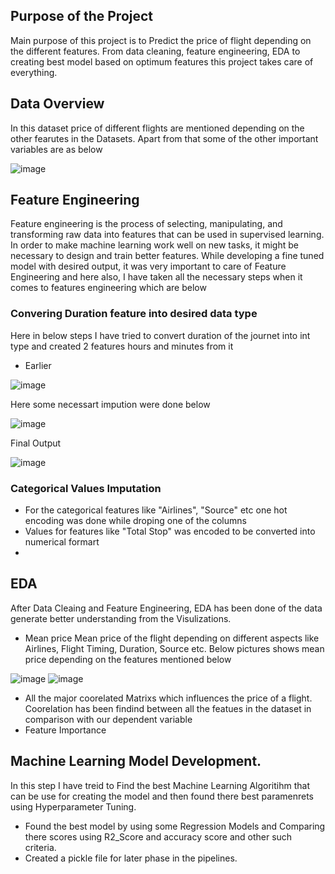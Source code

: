 ## Purpose of the Project
Main purpose of this project is to Predict the price of flight depending on the different features. From data cleaning, feature engineering, EDA to creating best model based on optimum features this project takes care of everything.
## Data Overview
In this dataset price of different flights are mentioned depending on the other fearutes in the Datasets. Apart from that some of the other important variables are as below


![image](https://user-images.githubusercontent.com/66120808/213873435-11f5f9e9-ba9f-40d7-aad1-bf419063b93f.png)

## Feature Engineering
Feature engineering is the process of selecting, manipulating, and transforming raw data into features that can be used in supervised learning. In order to make machine learning work well on new tasks, it might be necessary to design and train better features. While developing a fine tuned model with desired output, it was very important to care of Feature Engineering and here also, I have taken all the necessary steps when it comes to features engineering which are below

### Convering Duration feature into desired data type
Here in below steps I have tried to convert duration of the journet into int type and created 2 features hours and minutes from it

- Earlier

![image](https://user-images.githubusercontent.com/66120808/213873892-6d230b2e-adcc-4b44-a42c-7b8bfbddd4e6.png)

Here some necessart impution were done below

![image](https://user-images.githubusercontent.com/66120808/213873924-d8f79656-5e41-4d8a-b46e-e8c52d2b40b2.png)

Final Output

![image](https://user-images.githubusercontent.com/66120808/213873936-ba429d29-7259-44ff-8a50-793e80e997f4.png)

### Categorical Values Imputation
- For the categorical features like "Airlines", "Source" etc one hot encoding was done while droping one of the columns
- Values for features like "Total Stop" was encoded to be converted into numerical formart
- 
## EDA
After Data Cleaing and Feature Engineering, EDA has been done of the data generate better understanding from the Visulizations.

- Mean price
  Mean price of the flight depending on different aspects like Airlines, Flight Timing, Duration, Source etc. Below pictures shows mean price depending on the features   mentioned below

![image](https://user-images.githubusercontent.com/66120808/213874295-400f4280-683c-492a-8779-e9786f923a30.png)
![image](https://user-images.githubusercontent.com/66120808/213874307-d6818677-8901-4d22-8e05-9dce451c5ff1.png)

- All the major coorelated Matrixs which influences the price of a flight.
  Coorelation has been findind between all the featues in the dataset in comparison with our dependent variable
- Feature Importance
## Machine Learning Model Development.
In this step I have treid to Find the best Machine Learning Algoritihm that can be use for creating the model and then found there best paramenrets using Hyperparameter Tuning.
- Found the best model by using some Regression Models and Comparing there scores using R2_Score and accuracy score and other such criteria.
- Created a pickle file for later phase in the pipelines.
